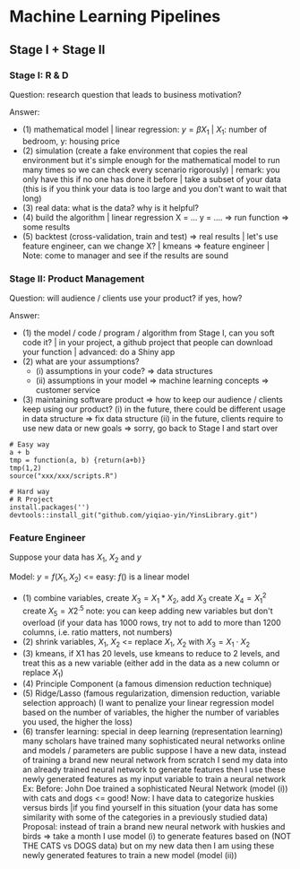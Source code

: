 # Machine Learning Pipelines

## Stage I + Stage II

### Stage I: R & D

Question: research question that leads to business motivation?

Answer: 
- (1) mathematical model | linear regression: $y = \beta X_1$ | $X_1$: number of bedroom, y: housing price    
- (2) simulation (create a fake environment that copies the real environment but it's simple enough for the mathematical model to run many times so we can check every scenario rigorously) | remark: you only have this if no one has done it before | take a subset of your data (this is if you think your data is too large and you don't want to wait that long)
- (3) real data: what is the data? why is it helpful?    
- (4) build the algorithm | linear regression X = ... y = .... => run function => some results
- (5) backtest (cross-validation, train and test) => real results | let's use feature engineer, can we change X? | kmeans => feature engineer | Note: come to manager and see if the results are sound

### Stage II: Product Management

Question: will audience / clients use your product? if yes, how?

Answer:
- (1) the model / code / program / algorithm from Stage I, can you soft code it? | in your project, a github project that people can download your function | advanced: do a Shiny app
- (2) what are your assumptions?
    - (i) assumptions in your code? => data structures
    - (ii) assumptions in your model => machine learning concepts => customer service
- (3) maintaining software product => how to keep our audience / clients keep using our product?
        (i) in the future, there could be different usage in data structure => fix data structure
        (ii) in the future, clients require to use new data or new goals => sorry, go back to Stage I and start over

```
# Easy way
a + b
tmp = function(a, b) {return(a+b)}
tmp(1,2)
source("xxx/xxx/scripts.R")

# Hard way
# R Project
install.packages('')
devtools::install_git("github.com/yiqiao-yin/YinsLibrary.git")
```

### Feature Engineer

Suppose your data has $X_1$, $X_2$ and $y$

Model: $y = f(X_1, X_2)$ <= easy: $f()$ is a linear model
- (1) combine variables, create $X_3 = X_1 * X_2$, add $X_3$ create $X_4 = X_1^2$ create $X_5 = X2^.5$ note: you can keep adding new variables but don't overload (if your data has 1000 rows, try not to add to more than 1200 columns, i.e. ratio matters, not numbers)
- (2) shrink variables, $X_1$, $X_2$ <= replace $X_1$, $X_2$ with $X_3 = X_1 \cdot X_2$
- (3) kmeans, if X1 has 20 levels, use kmeans to reduce to 2 levels, and treat this as a new variable (either add in the data as a new column or replace $X_1$)
- (4) Principle Component (a famous dimension reduction technique)
- (5) Ridge/Lasso (famous regularization, dimension reduction, variable selection approach) (I want to penalize your linear regression model based on the number of variables, the higher the number of variables you used, the higher the loss)
- (6) transfer learning: special in deep learning (representation learning) many scholars have trained many sophisticated neural networks online and models / parameters are public suppose I have a new data, instead of training a brand new neural network from scratch I send my data into an already trained neural network to generate features then I use these newly generated features as my input variable to train a neural network Ex: Before: John Doe trained a sophisticated Neural Network (model (i)) with cats and dogs <= good!  Now: I have data to categorize huskies versus birds |if you find yourself in this situation  (your data has some similarity with some of the categories in a previously studied data) Proposal: instead of train a brand new neural network with huskies and birds => take a month I use model (i) to generate features based on (NOT THE CATS vs DOGS data) but on my new data then I am using these newly generated features to train a new model (model (ii))
